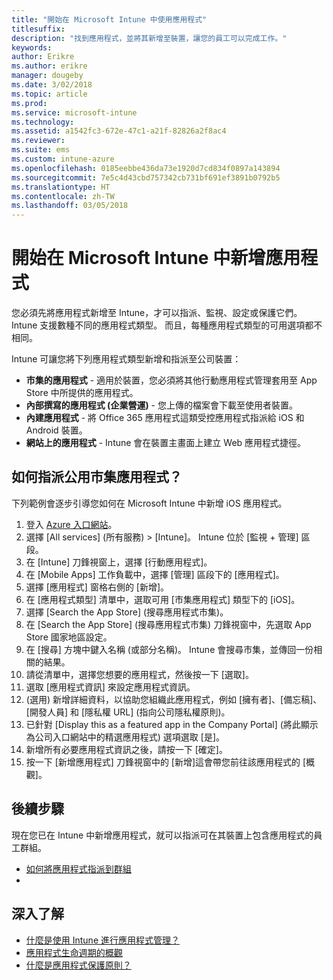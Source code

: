 ```yaml
---
title: "開始在 Microsoft Intune 中使用應用程式"
titlesuffix: 
description: "找到應用程式，並將其新增至裝置，讓您的員工可以完成工作。"
keywords: 
author: Erikre
ms.author: erikre
manager: dougeby
ms.date: 3/02/2018
ms.topic: article
ms.prod: 
ms.service: microsoft-intune
ms.technology: 
ms.assetid: a1542fc3-672e-47c1-a21f-82826a2f8ac4
ms.reviewer: 
ms.suite: ems
ms.custom: intune-azure
ms.openlocfilehash: 0185eebbe436da73e1920d7cd834f0897a143894
ms.sourcegitcommit: 7e5c4d43cbd757342cb731bf691ef3891b0792b5
ms.translationtype: HT
ms.contentlocale: zh-TW
ms.lasthandoff: 03/05/2018
---
```

# <a name="get-started-with-adding-apps-in-microsoft-intune"></a>開始在 Microsoft Intune 中新增應用程式

您必須先將應用程式新增至 Intune，才可以指派、監視、設定或保護它們。 Intune 支援數種不同的應用程式類型。 而且，每種應用程式類型的可用選項都不相同。

Intune 可讓您將下列應用程式類型新增和指派至公司裝置：
- **市集的應用程式** - 適用於裝置，您必須將其他行動應用程式管理套用至 App Store 中所提供的應用程式。
- **內部撰寫的應用程式 (企業營運)** - 您上傳的檔案會下載至使用者裝置。
- **內建應用程式** - 將 Office 365 應用程式這類受控應用程式指派給 iOS 和 Android 裝置。 
- **網站上的應用程式** - Intune 會在裝置主畫面上建立 Web 應用程式捷徑。

## <a name="how-do-i-assign-a-public-store-app"></a>如何指派公用市集應用程式？

下列範例會逐步引導您如何在 Microsoft Intune 中新增 iOS 應用程式。

1. 登入 [Azure 入口網站](https://portal.azure.com)。
2. 選擇 [All services] (所有服務) > [Intune]。 Intune 位於 [監視 + 管理] 區段。
3. 在 [Intune] 刀鋒視窗上，選擇 [行動應用程式]。
4. 在 [Mobile Apps] 工作負載中，選擇 [管理] 區段下的 [應用程式]。
5. 選擇 [應用程式] 窗格右側的 [新增]。
6. 在 [應用程式類型] 清單中，選取可用 [市集應用程式] 類型下的 [iOS]。
6. 選擇 [Search the App Store] (搜尋應用程式市集)。
7. 在 [Search the App Store] (搜尋應用程式市集) 刀鋒視窗中，先選取 App Store 國家地區設定。
8. 在 [搜尋] 方塊中鍵入名稱 (或部分名稱)。 Intune 會搜尋市集，並傳回一份相關的結果。
9. 請從清單中，選擇您想要的應用程式，然後按一下 [選取]。
10. 選取 [應用程式資訊] 來設定應用程式資訊。
11. (選用) 新增詳細資料，以協助您組織此應用程式，例如 [擁有者]、[備忘稿]、[開發人員] 和 [隱私權 URL] (指向公司隱私權原則)。
12. 已針對 [Display this as a featured app in the Company Portal] (將此顯示為公司入口網站中的精選應用程式) 選項選取 [是]。 
13. 新增所有必要應用程式資訊之後，請按一下 [確定]。
14. 按一下 [新增應用程式] 刀鋒視窗中的 [新增]這會帶您前往該應用程式的 [概觀]。 

## <a name="next-steps"></a>後續步驟

現在您已在 Intune 中新增應用程式，就可以指派可在其裝置上包含應用程式的員工群組。

- [如何將應用程式指派到群組](apps-deploy.md)
- 
## <a name="learn-more"></a>深入了解

* [什麼是使用 Intune 進行應用程式管理？](app-management.md)
* [應用程式生命週期的概觀](app-lifecycle.md)
* [什麼是應用程式保護原則？](app-protection-policy.md)
